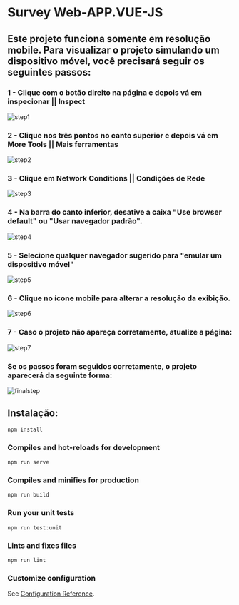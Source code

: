 # Survey Web-APP.VUE-JS

## Este projeto funciona somente em resolução mobile. Para visualizar o projeto simulando um dispositivo móvel, você precisará seguir os seguintes passos:

### 1 - Clique com o botão direito na página e depois vá em inspecionar || Inspect
![step1](https://user-images.githubusercontent.com/107437261/216385808-9bfafa11-db31-4ca9-b9cc-679763c23c1c.png)

### 2 - Clique nos três pontos no canto superior e depois vá em More Tools || Mais ferramentas
![step2](https://user-images.githubusercontent.com/107437261/216386069-5cb58372-8c9e-4099-8240-33ee0357ad5e.png)

### 3 - Clique em Network Conditions || Condições de Rede
![step3](https://user-images.githubusercontent.com/107437261/216386866-4394fbe8-6fb7-4a06-b2b7-86269180411a.png)

### 4 - Na barra do canto inferior, desative a caixa "Use browser default" ou "Usar navegador padrão".
![step4](https://user-images.githubusercontent.com/107437261/216387212-f13e95b5-4e60-44f0-9620-f03bbc9e0ed9.png)

### 5 - Selecione qualquer navegador sugerido para "emular um dispositivo móvel"
![step5](https://user-images.githubusercontent.com/107437261/216387490-c6d78e33-bf5e-4adc-be7d-9149ffea5aed.png)

### 6 - Clique no ícone mobile para alterar a resolução da exibição.
![step6](https://user-images.githubusercontent.com/107437261/216387745-f3f556db-8824-4b32-a54c-0b0f7e022f6f.png)

### 7 - Caso o projeto não apareça corretamente, atualize a página:
![step7](https://user-images.githubusercontent.com/107437261/216387867-aafc51d1-ba22-49ba-895f-cbb644174d9d.png)

### Se os passos foram seguidos corretamente, o projeto aparecerá da seguinte forma:
![finalstep](https://user-images.githubusercontent.com/107437261/216388166-8da5d9ee-a428-4fbd-813e-29895846d4bb.png)


## Instalação:

```
npm install
```

### Compiles and hot-reloads for development
```
npm run serve
```

### Compiles and minifies for production
```
npm run build
```

### Run your unit tests
```
npm run test:unit
```

### Lints and fixes files
```
npm run lint
```

### Customize configuration
See [Configuration Reference](https://cli.vuejs.org/config/).

